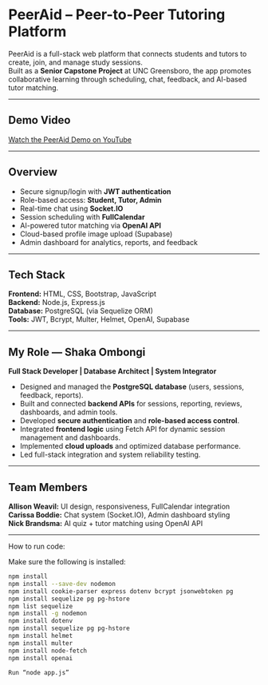 #  PeerAid – Peer-to-Peer Tutoring Platform

PeerAid is a full-stack web platform that connects students and tutors to create, join, and manage study sessions.  
Built as a **Senior Capstone Project** at UNC Greensboro, the app promotes collaborative learning through scheduling, chat, feedback, and AI-based tutor matching.

---

##  Demo Video  
[Watch the PeerAid Demo on YouTube](https://youtu.be/VkaP2FdABv0)

---

##  Overview
- Secure signup/login with **JWT authentication**
- Role-based access: **Student, Tutor, Admin**
- Real-time chat using **Socket.IO**
- Session scheduling with **FullCalendar**
- AI-powered tutor matching via **OpenAI API**
- Cloud-based profile image upload (Supabase)
- Admin dashboard for analytics, reports, and feedback

---

##  Tech Stack
**Frontend:** HTML, CSS, Bootstrap, JavaScript  
**Backend:** Node.js, Express.js  
**Database:** PostgreSQL (via Sequelize ORM)  
**Tools:** JWT, Bcrypt, Multer, Helmet, OpenAI, Supabase

---

##  My Role — Shaka Ombongi
**Full Stack Developer | Database Architect | System Integrator**

- Designed and managed the **PostgreSQL database** (users, sessions, feedback, reports).  
- Built and connected **backend APIs** for sessions, reporting, reviews, dashboards, and admin tools.  
- Developed **secure authentication** and **role-based access control**.  
- Integrated **frontend logic** using Fetch API for dynamic session management and dashboards.  
- Implemented **cloud uploads** and optimized database performance.  
- Led full-stack integration and system reliability testing.  

---

##  Team Members
**Allison Weavil:** UI design, responsiveness, FullCalendar integration  
**Carissa Boddie:** Chat system (Socket.IO), Admin dashboard styling  
**Nick Brandsma:** AI quiz + tutor matching using OpenAI API  

---
How to run code:

Make sure the following is installed:
```bash
npm install
npm install --save-dev nodemon
npm install cookie-parser express dotenv bcrypt jsonwebtoken pg
npm install sequelize pg pg-hstore
npm list sequelize
npm install -g nodemon
npm install dotenv
npm install sequelize pg pg-hstore
npm install helmet
npm install multer
npm install node-fetch
npm install openai

Run “node app.js”


